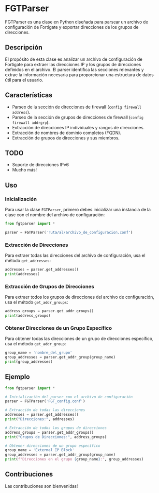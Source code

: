 # FGTParser

FGTParser es una clase en Python diseñada para parsear un archivo de configuración de Fortigate y exportar direcciones de los grupos de direcciones.

## Descripción

El propósito de esta clase es analizar un archivo de configuración de Fortigate para extraer las direcciones IP y los grupos de direcciones definidos en el archivo. El parser identifica las secciones relevantes y extrae la información necesaria para proporcionar una estructura de datos útil para el usuario.

## Características

- Parseo de la sección de direcciones de firewall (`config firewall address`).
- Parseo de la sección de grupos de direcciones de firewall (`config firewall addrgrp`).
- Extracción de direcciones IP individuales y rangos de direcciones.
- Extracción de nombres de dominio completos (FQDN).
- Extracción de grupos de direcciones y sus miembros.

## TODO

- Soporte de direcciones IPv6
- Mucho más!

## Uso

### Inicialización

Para usar la clase `FGTParser`, primero debes inicializar una instancia de la clase con el nombre del archivo de configuración:

```python
from fgtparser import *

parser = FGTParser('ruta/al/archivo_de_configuracion.conf')
```

### Extracción de Direcciones

Para extraer todas las direcciones del archivo de configuración, usa el método `get_addresses`:

```python
addresses = parser.get_addresses()
print(addresses)
```

### Extracción de Grupos de Direcciones

Para extraer todos los grupos de direcciones del archivo de configuración, usa el método `get_addr_groups`:

```python
address_groups = parser.get_addr_groups()
print(address_groups)
```

### Obtener Direcciones de un Grupo Específico

Para obtener todas las direcciones de un grupo de direcciones específico, usa el método `get_addr_group`:

```python
group_name = 'nombre_del_grupo'
group_addresses = parser.get_addr_group(group_name)
print(group_addresses)
```

## Ejemplo

```python
from fgtparser import *

# Inicialización del parser con el archivo de configuración
parser = FGTParser('FGT_config.conf')

# Extracción de todas las direcciones
addresses = parser.get_addresses()
print("Direcciones:", addresses)

# Extracción de todos los grupos de direcciones
address_groups = parser.get_addr_groups()
print("Grupos de Direcciones:", address_groups)

# Obtener direcciones de un grupo específico
group_name = 'External IP Block'
group_addresses = parser.get_addr_group(group_name)
print(f"Direcciones en el grupo {group_name}:", group_addresses)
```

## Contribuciones

Las contribuciones son bienvenidas!
